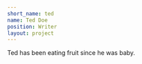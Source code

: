 ```yaml
---
short_name: ted
name: Ted Doe
position: Writer
layout: project
---
```

Ted has been eating fruit since he was baby.
